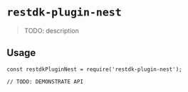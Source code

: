 # `restdk-plugin-nest`

> TODO: description

## Usage

```
const restdkPluginNest = require('restdk-plugin-nest');

// TODO: DEMONSTRATE API
```
